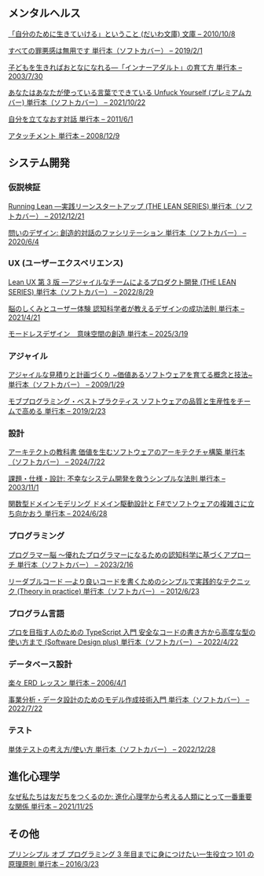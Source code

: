 ## メンタルヘルス

[「自分のために生きていける」ということ (だいわ文庫) 文庫 – 2010/10/8](https://www.amazon.co.jp/dp/4479303081/)

[すべての罪悪感は無用です 単行本（ソフトカバー） – 2019/2/1](https://www.amazon.co.jp/dp/4594081347/)

[子どもを生きればおとなになれる―「インナーアダルト」の育て方 単行本 – 2003/7/30](https://www.amazon.co.jp/dp/4901030086/)

[あなたはあなたが使っている言葉でできている Unfuck Yourself (プレミアムカバー) 単行本（ソフトカバー） – 2021/10/22](https://www.amazon.co.jp/dp/4799327402)

[自分を立てなおす対話 単行本 – 2011/6/1](https://www.amazon.co.jp/dp/453231707X)

[アタッチメント 単行本 – 2008/12/9](https://www.amazon.co.jp/dp/4750328952/)

## システム開発

### 仮説検証

[Running Lean ―実践リーンスタートアップ (THE LEAN SERIES) 単行本（ソフトカバー） – 2012/12/21](https://www.amazon.co.jp/dp/4873115914)

[問いのデザイン: 創造的対話のファシリテーション 単行本（ソフトカバー） – 2020/6/4](https://www.amazon.co.jp/dp/4761527439)

### UX (ユーザーエクスペリエンス)

[Lean UX 第 3 版 ―アジャイルなチームによるプロダクト開発 (THE LEAN SERIES) 単行本（ソフトカバー） – 2022/8/29](https://www.amazon.co.jp/dp/4873119987)

[脳のしくみとユーザー体験 認知科学者が教えるデザインの成功法則 単行本 – 2021/4/21](https://www.amazon.co.jp/dp/4802512155)

[モードレスデザイン　意味空間の創造 単行本 – 2025/3/19](https://www.amazon.co.jp/dp/4802512791)

### アジャイル

[アジャイルな見積りと計画づくり ~価値あるソフトウェアを育てる概念と技法~ 単行本（ソフトカバー） – 2009/1/29](https://www.amazon.co.jp/dp/4839924023)

[モブプログラミング・ベストプラクティス ソフトウェアの品質と生産性をチームで高める 単行本 – 2019/2/23](https://www.amazon.co.jp/dp/4822289648)

### 設計

[アーキテクトの教科書 価値を生むソフトウェアのアーキテクチャ構築 単行本（ソフトカバー） – 2024/7/22](https://www.amazon.co.jp/dp/4798184772)

[課題・仕様・設計: 不幸なシステム開発を救うシンプルな法則 単行本 – 2003/11/1](https://www.amazon.co.jp/dp/4844318667)

[関数型ドメインモデリング ドメイン駆動設計と F#でソフトウェアの複雑さに立ち向かおう 単行本 – 2024/6/28](https://www.amazon.co.jp/dp/4048931164)

### プログラミング

[プログラマー脳 ～優れたプログラマーになるための認知科学に基づくアプローチ 単行本（ソフトカバー） – 2023/2/16](https://www.amazon.co.jp/dp/4798068535)

[リーダブルコード ―より良いコードを書くためのシンプルで実践的なテクニック (Theory in practice) 単行本（ソフトカバー） – 2012/6/23](https://www.amazon.co.jp/dp/4873115655/)

### プログラム言語

[プロを目指す人のための TypeScript 入門 安全なコードの書き方から高度な型の使い方まで (Software Design plus) 単行本（ソフトカバー） – 2022/4/22](https://www.amazon.co.jp/dp/4297127474/)

### データベース設計

[楽々 ERD レッスン 単行本 – 2006/4/1](https://www.amazon.co.jp/dp/4798110663)

[事業分析・データ設計のためのモデル作成技術入門 単行本（ソフトカバー） – 2022/7/22](https://www.amazon.co.jp/dp/4297129469)

### テスト

[単体テストの考え方/使い方 単行本（ソフトカバー） – 2022/12/28](https://www.amazon.co.jp/dp/4839981728)

## 進化心理学

[なぜ私たちは友だちをつくるのか: 進化心理学から考える人類にとって一番重要な関係 単行本 – 2021/11/25](https://www.amazon.co.jp/dp/4791774272)

## その他

[プリンシプル オブ プログラミング 3 年目までに身につけたい一生役立つ 101 の原理原則 単行本 – 2016/3/23](https://www.amazon.co.jp/dp/4798046140)

[]()
[]()
[]()
